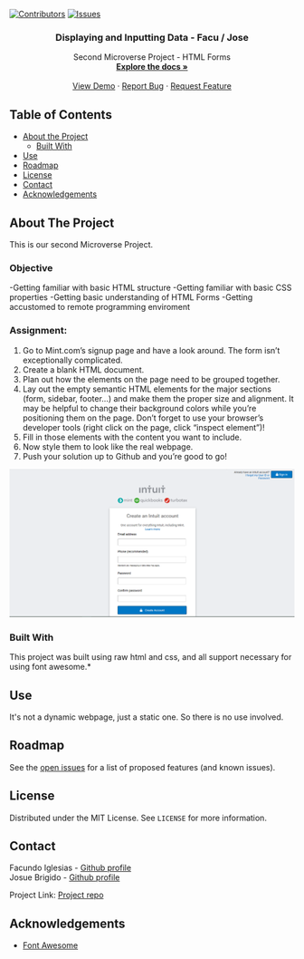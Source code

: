 [![Contributors][contributors-shield]][contributors-url]
[![Issues][issues-shield]][issues-url]
<br />
<p align="center">
 
  <h3 align="center">Displaying and Inputting Data - Facu / Jose</h3>
  <p align="center">
    Second Microverse Project - HTML Forms
    <br />
    <a href="https://github.com/kalavhan/DisplayingandInputtingData/tree/feature-branch-m"><strong>Explore the docs »</strong></a>
    <br />
    <br />
    <a href="http://kalavhan.com/DisplayingandInputtingData/index.html
">View Demo</a>
    ·
    <a href="https://github.com/kalavhan/DisplayingandInputtingData/issues">Report Bug</a>
    ·
    <a href="https://github.com/kalavhan/DisplayingandInputtingData/issues">Request Feature</a>
  </p>
</p>


<!-- TABLE OF CONTENTS -->
## Table of Contents

* [About the Project](#about-the-project)
  * [Built With](#built-with)
* [Use](#use)
* [Roadmap](#roadmap)
* [License](#license)
* [Contact](#contact)
* [Acknowledgements](#acknowledgements)



<!-- ABOUT THE PROJECT -->
## About The Project
This is our second Microverse Project.

### Objective
 -Getting familiar with basic HTML structure
 -Getting familiar with basic CSS properties
 -Getting basic understanding of HTML Forms
 -Getting accustomed to remote programming enviroment
 
### Assignment:
 

   1. Go to Mint.com’s signup page and have a look around. The form isn’t exceptionally complicated.
   2. Create a blank HTML document.
   3. Plan out how the elements on the page need to be grouped together.
   4. Lay out the empty semantic HTML elements for the major sections (form, sidebar, footer…) and make them  	 the proper size and alignment. It may be helpful to change their background colors while you’re      	 positioning them on the page. Don’t forget to use your browser’s developer tools (right click on the 	 page, click “inspect element”)!
   5. Fill in those elements with the content you want to include.
   6. Now style them to look like the real webpage.
   7. Push your solution up to Github and you’re good to go!


![Project Screen Shot][product-screenshot]


### Built With
This project was built using raw html and css, and all support necessary for using font awesome.* 


<!-- USAGE EXAMPLES -->
## Use

It's not a dynamic webpage, just a static one. So there is no use involved.


<!-- ROADMAP -->
## Roadmap

See the [open issues](https://github.com/https://github.com/kalavhan/DisplayingandInputtingData/issues/issues) for a list of proposed features (and known issues).


<!-- LICENSE -->
## License

Distributed under the MIT License. See `LICENSE` for more information.

<!-- CONTACT -->
## Contact

Facundo Iglesias - [Github profile](https://github.com/Fig77)
<br>
Josue Brigido - [Github profile](https://github.com/kalavhan)

Project Link: [Project repo](https://github.com/kalavhan/DisplayingandInputtingData)



<!-- ACKNOWLEDGEMENTS -->
## Acknowledgements
* [Font Awesome](https://fontawesome.com)



<!-- MARKDOWN LINKS & IMAGES -->
<!-- https://www.markdownguide.org/basic-syntax/#reference-style-links -->
[contributors-shield]: https://img.shields.io/github/contributors/othneildrew/Best-README-Template.svg?style=flat-square
[contributors-url]: https://github.com/kalavhan/DisplayingandInputtingData/graphs/contributors
[issues-shield]: https://img.shields.io/github/issues/othneildrew/Best-README-Template.svg?style=flat-square
[issues-url]: https://github.com/kalavhan/DisplayingandInputtingData/issues
[product-screenshot]: images/product_ss.png
